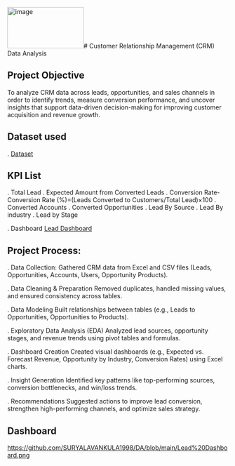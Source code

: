 <img width="174" height="94" alt="image" src="https://github.com/user-attachments/assets/87ba2039-9c7e-415c-9f93-5632c5d60420" /># Customer Relationship Management (CRM) Data Analysis
## Project Objective
To analyze CRM data across leads, opportunities, and sales channels in order to identify trends, measure conversion performance, and uncover insights that support data-driven decision-making for improving customer acquisition and revenue growth.

## Dataset used
. <a href="https://github.com/SURYALAVANKULA1998/DA/blob/main/Excel.xlsx">Dataset</a>

## KPI List
 . Total Lead
 . Expected Amount from Converted Leads 
 . Conversion Rate-Conversion Rate (%)=(Leads Converted to Customers/Total Lead​)×100
 . Converted Accounts
 . Converted Opportunities
 . Lead By Source
 . Lead By industry
 . Lead by Stage

 . Dashboard <a href="https://github.com/SURYALAVANKULA1998/DA/blob/main/Lead%20Dashboard.png">Lead Dashboard</a>
 ## Project Process:
. Data Collection:
  Gathered CRM data from Excel and CSV files (Leads, Opportunities, Accounts, Users, Opportunity Products).

. Data Cleaning & Preparation
  Removed duplicates, handled missing values, and ensured consistency across tables.

. Data Modeling
  Built relationships between tables (e.g., Leads to Opportunities, Opportunities to Products).

. Exploratory Data Analysis (EDA)
  Analyzed lead sources, opportunity stages, and revenue trends using pivot tables and formulas.

. Dashboard Creation
  Created visual dashboards (e.g., Expected vs. Forecast Revenue, Opportunity by Industry, Conversion Rates) using Excel charts.

. Insight Generation
  Identified key patterns like top-performing sources, conversion bottlenecks, and win/loss trends.

. Recommendations
  Suggested actions to improve lead conversion, strengthen high-performing channels, and optimize sales strategy.
## Dashboard
https://github.com/SURYALAVANKULA1998/DA/blob/main/Lead%20Dashboard.png
